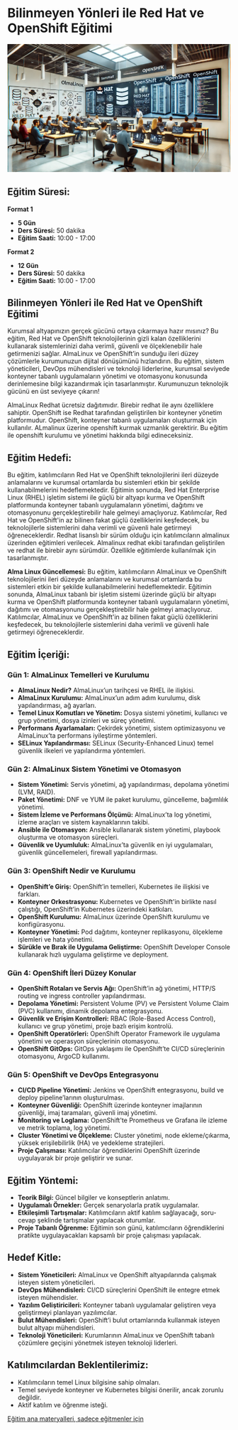 # **Bilinmeyen Yönleri ile Red Hat ve OpenShift Eğitimi**

![](redhat-openshift.webp)

## Eğitim Süresi:

**Format 1**

- **5 Gün**
- **Ders Süresi:** 50 dakika
- **Eğitim Saati:** 10:00 - 17:00

**Format 2**

- **12 Gün**
- **Ders Süresi:** 50 dakika
- **Eğitim Saati:** 10:00 - 17:00

## **Bilinmeyen Yönleri ile Red Hat ve OpenShift Eğitimi**

Kurumsal altyapınızın gerçek gücünü ortaya çıkarmaya hazır mısınız? Bu eğitim, Red Hat ve OpenShift teknolojilerinin gizli kalan özelliklerini kullanarak sistemlerinizi daha verimli, güvenli ve ölçeklenebilir hale getirmenizi sağlar. AlmaLinux ve OpenShift’in sunduğu ileri düzey çözümlerle kurumunuzun dijital dönüşümünü hızlandırın. Bu eğitim, sistem yöneticileri, DevOps mühendisleri ve teknoloji liderlerine, kurumsal seviyede konteyner tabanlı uygulamaların yönetimi ve otomasyonu konusunda derinlemesine bilgi kazandırmak için tasarlanmıştır. Kurumunuzun teknolojik gücünü en üst seviyeye çıkarın!

AlmaLinux Redhat ücretsiz dağıtımıdır. Birebir redhat ile aynı özelliklere sahiptir. OpenShift ise Redhat tarafından geliştirilen bir konteyner yönetim platformudur. OpenShift, konteyner tabanlı uygulamaları oluşturmak için kullanılır. ALmalinux üzerine openshift kurmak uzmanlık gerektirir. Bu eğitim ile openshift kurulumu ve yönetimi hakkında bilgi edineceksiniz.

## Eğitim Hedefi:

Bu eğitim, katılımcıların Red Hat ve OpenShift teknolojilerini ileri düzeyde anlamalarını ve kurumsal ortamlarda bu sistemleri etkin bir şekilde kullanabilmelerini hedeflemektedir. Eğitimin sonunda, Red Hat Enterprise Linux (RHEL) işletim sistemi ile güçlü bir altyapı kurma ve OpenShift platformunda konteyner tabanlı uygulamaların yönetimi, dağıtımı ve otomasyonunu gerçekleştirebilir hale gelmeyi amaçlıyoruz. Katılımcılar, Red Hat ve OpenShift'in az bilinen fakat güçlü özelliklerini keşfedecek, bu teknolojilerle sistemlerini daha verimli ve güvenli hale getirmeyi öğreneceklerdir. Redhat lisanslı bir sürüm olduğu için katılımcıların almalinux üzerinden eğitimleri verilecek. Almalinux redhat ekibi tarafından geliştirilen ve redhat ile birebir aynı sürümdür. Özellikle eğitimlerde kullanılmak için tasarlanmıştır.

**Alma Linux Güncellemesi:** Bu eğitim, katılımcıların AlmaLinux ve OpenShift teknolojilerini ileri düzeyde anlamalarını ve kurumsal ortamlarda bu sistemleri etkin bir şekilde kullanabilmelerini hedeflemektedir. Eğitimin sonunda, AlmaLinux tabanlı bir işletim sistemi üzerinde güçlü bir altyapı kurma ve OpenShift platformunda konteyner tabanlı uygulamaların yönetimi, dağıtımı ve otomasyonunu gerçekleştirebilir hale gelmeyi amaçlıyoruz. Katılımcılar, AlmaLinux ve OpenShift'in az bilinen fakat güçlü özelliklerini keşfedecek, bu teknolojilerle sistemlerini daha verimli ve güvenli hale getirmeyi öğreneceklerdir.

## Eğitim İçeriği:

### **Gün 1: AlmaLinux Temelleri ve Kurulumu**

- **AlmaLinux Nedir?** AlmaLinux’un tarihçesi ve RHEL ile ilişkisi.
- **AlmaLinux Kurulumu:** AlmaLinux’un adım adım kurulumu, disk yapılandırması, ağ ayarları.
- **Temel Linux Komutları ve Yönetim:** Dosya sistemi yönetimi, kullanıcı ve grup yönetimi, dosya izinleri ve süreç yönetimi.
- **Performans Ayarlamaları:** Çekirdek yönetimi, sistem optimizasyonu ve AlmaLinux’ta performans iyileştirme yöntemleri.
- **SELinux Yapılandırması:** SELinux (Security-Enhanced Linux) temel güvenlik ilkeleri ve yapılandırma yöntemleri.

### **Gün 2: AlmaLinux Sistem Yönetimi ve Otomasyon**

- **Sistem Yönetimi:** Servis yönetimi, ağ yapılandırması, depolama yönetimi (LVM, RAID).
- **Paket Yönetimi:** DNF ve YUM ile paket kurulumu, güncelleme, bağımlılık yönetimi.
- **Sistem İzleme ve Performans Ölçümü:** AlmaLinux’ta log yönetimi, izleme araçları ve sistem kaynaklarının takibi.
- **Ansible ile Otomasyon:** Ansible kullanarak sistem yönetimi, playbook oluşturma ve otomasyon süreçleri.
- **Güvenlik ve Uyumluluk:** AlmaLinux’ta güvenlik en iyi uygulamaları, güvenlik güncellemeleri, firewall yapılandırması.

### **Gün 3: OpenShift Nedir ve Kurulumu**

- **OpenShift’e Giriş:** OpenShift’in temelleri, Kubernetes ile ilişkisi ve farkları.
- **Konteyner Orkestrasyonu:** Kubernetes ve OpenShift'in birlikte nasıl çalıştığı, OpenShift’in Kubernetes üzerindeki katkıları.
- **OpenShift Kurulumu:** AlmaLinux üzerinde OpenShift kurulumu ve konfigürasyonu.
- **Konteyner Yönetimi:** Pod dağıtımı, konteyner replikasyonu, ölçekleme işlemleri ve hata yönetimi.
- **Sürükle ve Bırak ile Uygulama Geliştirme:** OpenShift Developer Console kullanarak hızlı uygulama geliştirme ve deployment.

### **Gün 4: OpenShift İleri Düzey Konular**

- **OpenShift Rotaları ve Servis Ağı:** OpenShift’in ağ yönetimi, HTTP/S routing ve ingress controller yapılandırması.
- **Depolama Yönetimi:** Persistent Volume (PV) ve Persistent Volume Claim (PVC) kullanımı, dinamik depolama entegrasyonu.
- **Güvenlik ve Erişim Kontrolleri:** RBAC (Role-Based Access Control), kullanıcı ve grup yönetimi, proje bazlı erişim kontrolü.
- **OpenShift Operatörleri:** OpenShift Operator Framework ile uygulama yönetimi ve operasyon süreçlerinin otomasyonu.
- **OpenShift GitOps:** GitOps yaklaşımı ile OpenShift’te CI/CD süreçlerinin otomasyonu, ArgoCD kullanımı.

### **Gün 5: OpenShift ve DevOps Entegrasyonu**

- **CI/CD Pipeline Yönetimi:** Jenkins ve OpenShift entegrasyonu, build ve deploy pipeline’larının oluşturulması.
- **Konteyner Güvenliği:** OpenShift üzerinde konteyner imajlarının güvenliği, imaj taramaları, güvenli imaj yönetimi.
- **Monitoring ve Loglama:** OpenShift'te Prometheus ve Grafana ile izleme ve metrik toplama, log yönetimi.
- **Cluster Yönetimi ve Ölçekleme:** Cluster yönetimi, node ekleme/çıkarma, yüksek erişilebilirlik (HA) ve yedekleme stratejileri.
- **Proje Çalışması:** Katılımcılar öğrendiklerini OpenShift üzerinde uygulayarak bir proje geliştirir ve sunar.

## Eğitim Yöntemi:

- **Teorik Bilgi:** Güncel bilgiler ve konseptlerin anlatımı.
- **Uygulamalı Örnekler:** Gerçek senaryolarla pratik uygulamalar.
- **Etkileşimli Tartışmalar:** Katılımcıların aktif katılım sağlayacağı, soru-cevap şeklinde tartışmalar yapılacak oturumlar.
- **Proje Tabanlı Öğrenme:** Eğitimin son günü, katılımcıların öğrendiklerini pratikte uygulayacakları kapsamlı bir proje çalışması yapılacak.

## Hedef Kitle:

- **Sistem Yöneticileri:** AlmaLinux ve OpenShift altyapılarında çalışmak isteyen sistem yöneticileri.
- **DevOps Mühendisleri:** CI/CD süreçlerini OpenShift ile entegre etmek isteyen mühendisler.
- **Yazılım Geliştiricileri:** Konteyner tabanlı uygulamalar geliştiren veya geliştirmeyi planlayan yazılımcılar.
- **Bulut Mühendisleri:** OpenShift’i bulut ortamlarında kullanmak isteyen bulut altyapı mühendisleri.
- **Teknoloji Yöneticileri:** Kurumlarının AlmaLinux ve OpenShift tabanlı çözümlere geçişini yönetmek isteyen teknoloji liderleri.

## Katılımcılardan Beklentilerimiz:

- Katılımcıların temel Linux bilgisine sahip olmaları.
- Temel seviyede konteyner ve Kubernetes bilgisi önerilir, ancak zorunlu değildir.
- Aktif katılım ve öğrenme isteği.

[Eğitim ana materyalleri, sadece eğitmenler için](https://github.com/TuncerKARAARSLAN-VB/training-kit-bilinmeyen-yonleriyle-red-hat-openshift)
